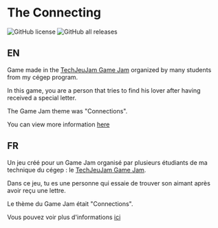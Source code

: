 # The Connecting
![GitHub license](https://img.shields.io/github/license/Demomaker/TheConnectingGame?style=plastic)
![GitHub all releases](https://img.shields.io/github/downloads/Demomaker/TheConnectingGame/total?style=plastic)
## EN

Game made in the [TechJeuJam Game Jam](https://itch.io/jam/techjeux) organized by many students from my cégep program.

In this game, you are a person that tries to find his lover after having received a special letter.

The Game Jam theme was "Connections".

You can view more information [here](https://demomaker.itch.io/theconnecting)

## FR

Un jeu créé pour un Game Jam organisé par plusieurs étudiants de ma technique du cégep : le [TechJeuJam Game Jam](https://itch.io/jam/techjeux). 

Dans ce jeu, tu es une personne qui essaie de trouver son aimant après avoir reçu une lettre. 

Le thème du Game Jam était "Connections". 

Vous pouvez voir plus d'informations [ici](https://demomaker.itch.io/theconnecting)
